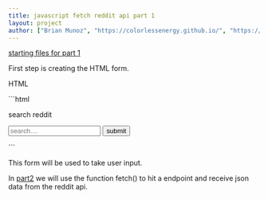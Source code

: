 ```yaml
---
title: javascript fetch reddit api part 1
layout: project
author: ["Brian Munoz", "https://colorlessenergy.github.io/", "https://github.com/colorlessenergy"]
---
```


[starting files for part 1](https://github.com/colorlessenergy/fetch-reddit/tree/starter-files)

First step is creating the HTML form.

<p class="highlight__file-desc">
HTML
</p>
```html
<form class="form">
    <p class="title">
      <label for="entry">search reddit</label>
    </p>
    <div>
      <input type="text" name="entry" id="entry" placeholder="search....">
      <button>submit</button>
    </div>
</form>
```

This form will be used to take user input.

In [part2](../part2) we will use the function <span class="highlight__code">fetch()</span> to hit a endpoint and receive json data from the reddit api.